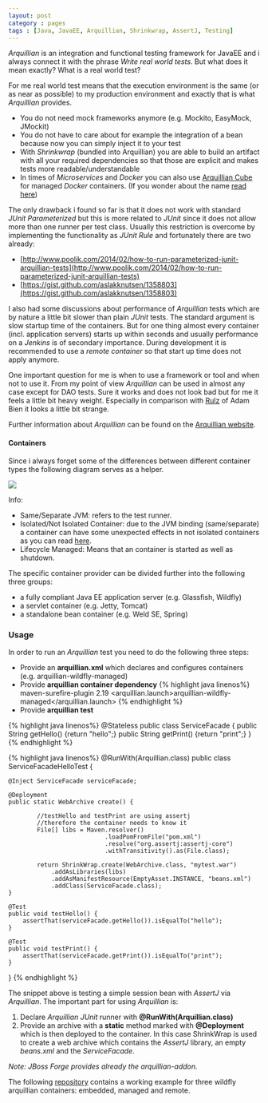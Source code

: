 ```yaml
---
layout: post
category : pages
tags : [Java, JavaEE, Arquillian, Shrinkwrap, AssertJ, Testing]
---
```


*Arquillian* is an integration and functional testing framework for JavaEE and i always connect it with the
phrase *Write real world tests*. But what does it mean exactly? What is a real world test?

For me real world test means that the execution environment is the same (or as near as possible) to my production environment and
exactly that is what *Arquillian* provides. 

* You do not need mock frameworks anymore (e.g. Mockito, EasyMock, JMockit)
* You do not have to care about for example the integration of a bean because now you can simply inject it to your test
* With *Shrinkwrap* (bundled into Arquillian) you are able to build an artifact with all your required dependencies so that those are explicit and
makes tests more readable/understandable
* In times of *Microservices* and *Docker* you can also use [Arquillian Cube](https://github.com/arquillian/arquillian-cube) for managed
*Docker* containers. (If you wonder about the name [read here](https://github.com/arquillian/arquillian-cube))

The only drawback i found so far is that it does not work with standard *JUnit* *Parameterized* but this is more related
to *JUnit* since it does not allow more than one runner per test class. Usually this restriction is overcome by implementing 
 the functionality as *JUnit Rule* and fortunately there are two already:
 
 * [http://www.poolik.com/2014/02/how-to-run-parameterized-junit-arquillian-tests](http://www.poolik.com/2014/02/how-to-run-parameterized-junit-arquillian-tests)
 * [https://gist.github.com/aslakknutsen/1358803](https://gist.github.com/aslakknutsen/1358803)
 
I also had some discussions about performance of *Arquillian* tests which are by nature a little bit slower than plain *JUnit* tests. The
standard argument is slow startup time of the containers. But for one thing almost every container (incl. application servers) starts up within
seconds and usually performance on a *Jenkins* is of secondary importance. During development it is recommended to use a *remote container*
so that start up time does not apply anymore.

One important question for me is when to use a framework or tool and when not to use it. From my point of view *Arquillian* can be used in almost
any case except for DAO tests. Sure it works and does not look bad but for me it feels a little bit heavy weight. Especially in comparison
with [Rulz](https://github.com/AdamBien/rulz) of Adam Bien it looks a little bit strange.

Further information about *Arquillian* can be found on the [Arquillian website](http://arquillian.org/).

#### Containers

Since i always forget some of the differences between different container types the following
diagram serves as a helper.

<img src="{{site.baseurl}}/public/images/2015-06-01-arquillianContainers.png"/>

Info:

* Same/Separate JVM: refers to the test runner.
* Isolated/Not Isolated Container: due to the JVM binding (same/separate) a container can have some unexpected effects
 in not isolated containers as you can read 
[here](http://arquillian.org/blog/2012/04/13/the-danger-of-embedded-containers).
* Lifecycle Managed: Means that an container is started as well as shutdown.

The specific container provider can be divided further into the following three groups:

* a fully compliant Java EE application server (e.g. Glassfish, Wildfly)
* a servlet container (e.g. Jetty, Tomcat)
* a standalone bean container (e.g. Weld SE, Spring)

### Usage

In order to run an *Arquillian* test you need to do the following three steps:

* Provide an **arquillian.xml** which declares and configures containers (e.g. arquillian-wildfly-managed)
* Provide **arquillian container dependency** 
    {% highlight java linenos%}
    <plugin>
      <artifactId>maven-surefire-plugin</artifactId>
      <version>2.19</version>
     <configuration>
         <systemPropertyVariables>
                <!-- reference to arquillian.xml container -->
                <arquillian.launch>arquillian-wildfly-managed</arquillian.launch>
            </systemPropertyVariables>
     </configuration>
    </plugin>
    {% endhighlight %}
* Provide **arquillian test**

{% highlight java linenos%}
@Stateless
public class ServiceFacade {
    public String getHello() {return "hello";}
    public String getPrint() {return "print";}
}
{% endhighlight %}

{% highlight java linenos%}
@RunWith(Arquillian.class)
public class ServiceFacadeHelloTest {

    @Inject ServiceFacade serviceFacade;

    @Deployment
    public static WebArchive create() {
           
            //testHello and testPrint are using assertj 
            //therefore the container needs to know it
            File[] libs = Maven.resolver()
                               .loadPomFromFile("pom.xml")
                               .resolve("org.assertj:assertj-core")
                               .withTransitivity().as(File.class);
    
            return ShrinkWrap.create(WebArchive.class, "mytest.war")
                .addAsLibraries(libs)
                .addAsManifestResource(EmptyAsset.INSTANCE, "beans.xml")
                .addClass(ServiceFacade.class);
    }

    @Test
    public void testHello() {
        assertThat(serviceFacade.getHello()).isEqualTo("hello");
    }

    @Test
    public void testPrint() {
        assertThat(serviceFacade.getPrint()).isEqualTo("print");
    }
}
{% endhighlight %}

The snippet above is testing a simple session bean with *AssertJ* via *Arquillian*. The important part for using
*Arquillian* is:
 
1. Declare *Arquillian JUnit* runner with **@RunWith(Arquillian.class)**
2. Provide an archive with a **static** method marked with **@Deployment** which is then deployed to the container. 
In this case ShrinkWrap is used to create a web archive which contains the *AssertJ* library, an empty *beans.xml* and the *ServiceFacade*. 


*Note: JBoss Forge provides already the arquillian-addon.*

The following [repository](https://github.com/AlexBischof/arquillian-remote-test) contains a working
example for three wildfly arquillian containers: embedded, managed and remote.



